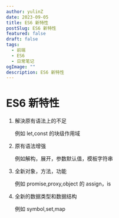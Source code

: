 ```yaml
---
author: yulinZ
date: 2023-09-05
title: ES6 新特性
postSlug: ES6 新特性
featured: false
draft: false
tags:
  - 前端
  - ES6
  - 日常笔记
ogImage: ""
description: ES6 新特性
---
```


# ES6 新特性

1. 解決原有语法上的不足

   例如 let,const 的块级作用域

2. 原有语法增强

   例如解构，展开，参数默认值，模板字符串

3. 全新对象，方法，功能

   例如 promise,proxy,object 的 assign，is

4. 全新的数据类型和数据结构

   例如 symbol,set,map
